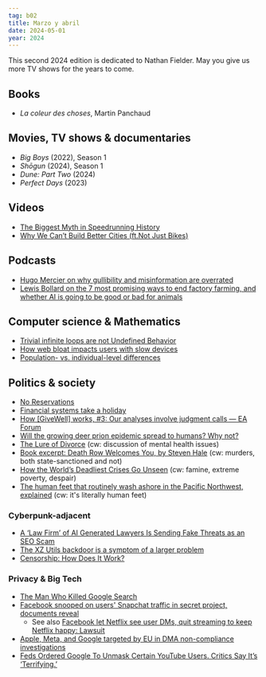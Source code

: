 ```yaml
---
tag: b02
title: Marzo y abril
date: 2024-05-01
year: 2024
---
```


This second 2024 edition is dedicated to Nathan Fielder. May you give us more TV shows for the years to come.

## Books

- *La coleur des choses*, Martin Panchaud

## Movies, TV shows & documentaries

- *Big Boys* (2022), Season 1
- *Shōgun* (2024), Season 1
- *Dune: Part Two* (2024)
- *Perfect Days* (2023)

## Videos

- [The Biggest Myth in Speedrunning History](https://www.youtube.com/watch?v=vj8DzA9y8ls)
- [ Why We Can’t Build Better Cities (ft.Not Just Bikes)](https://www.youtube.com/watch?v=2lHNkUjR9nM)

## Podcasts

- [Hugo Mercier on why gullibility and misinformation are overrated](https://80000hours.org/podcast/episodes/hugo-mercier-misinformation-mass-persuasion/)
- [Lewis Bollard on the 7 most promising ways to end factory farming, and whether AI is going to be good or bad for animals](https://80000hours.org/podcast/episodes/lewis-bollard-factory-farm-advocacy-gains/)

## Computer science & Mathematics

- [Trivial infinite loops are not Undefined Behavior](https://isocpp.org/files/papers/P2809R3.html)
- [How web bloat impacts users with slow devices](https://danluu.com/slow-device/)
- [Population- vs. individual-level differences](https://sami.boo/post/statistics/population-level-differences/)

## Politics & society

- [No Reservations](https://www.newyorker.com/news/our-local-correspondents/why-you-cant-get-a-restaurant-reservation)
- [Financial systems take a holiday](https://www.bitsaboutmoney.com/archive/financial-systems-take-a-holiday/)
- [How [GiveWell] works, #3: Our analyses involve judgment calls — EA Forum](https://forum.effectivealtruism.org/posts/JifMMsEyhgmRW5RDD/how-we-work-3-our-analyses-involve-judgment-calls)
- [Will the growing deer prion epidemic spread to humans? Why not?](https://eukaryotewritesblog.com/2023/06/24/chronic-wasting-disease/)
- [The Lure of Divorce](https://www.thecut.com/article/marriage-divorce-should-i-leave-my-husband-emily-gould.html) (cw: discussion of mental health issues)
- [Book excerpt: Death Row Welcomes You, by Steven Hale](https://radleybalko.substack.com/p/book-excerpt-death-row-welcomes-you) (cw: murders, both state-sanctioned and not)
- [How the World’s Deadliest Crises Go Unseen](https://undark.org/2024/01/24/central-african-republic-mortality/) (cw: famine, extreme poverty, despair)
- [The human feet that routinely wash ashore in the Pacific Northwest, explained](https://www.vox.com/science-and-health/2017/12/18/16777724/human-feet-beach-pacific-northwest-seattle-vancouver) (cw: it's literally human feet)

### Cyberpunk-adjacent

- [A ‘Law Firm’ of AI Generated Lawyers Is Sending Fake Threats as an SEO Scam](https://www.404media.co/a-law-firm-of-ai-generated-lawyers-is-sending-fake-threats-as-an-seo-scam/)
- [The XZ Utils backdoor is a symptom of a larger problem](https://ariadne.space/2024/04/02/the-xz-utils-backdoor-is-a-symptom-of-a-larger-problem/)
- [Censorship: How Does It Work?](https://weibo.substack.com/p/censorship-how-does-it-work)

### Privacy & Big Tech 

- [The Man Who Killed Google Search](https://www.wheresyoured.at/the-men-who-killed-google/)
- [Facebook snooped on users' Snapchat traffic in secret project, documents reveal](https://techcrunch.com/2024/03/26/facebook-secret-project-snooped-snapchat-user-traffic/)
  - See also [Facebook let Netflix see user DMs, quit streaming to keep Netflix happy: Lawsuit](https://arstechnica.com/gadgets/2024/03/netflix-ad-spend-led-to-facebook-dm-access-end-of-facebook-streaming-biz-lawsuit/)
- [Apple, Meta, and Google targeted by EU in DMA non-compliance investigations](https://www.theverge.com/2024/3/25/24111232/european-commission-digital-markets-act-investigation)
- [Feds Ordered Google To Unmask Certain YouTube Users. Critics Say It’s ‘Terrifying.’](https://1ft.io/proxy?q=https://www.forbes.com/sites/thomasbrewster/2024/03/22/feds-ordered-google-to-unmask-certain-youtube-users-critics-say-its-terrifying/?sh%3D20ca90831ca7&sh=3d9ac33631b2)
